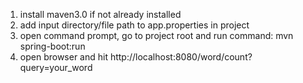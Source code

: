 1. install maven3.0 if not already installed
2. add input directory/file path to app.properties in project
3. open command prompt, go to project root and run  command: mvn spring-boot:run
4. open browser and hit http://localhost:8080/word/count?query=your_word

